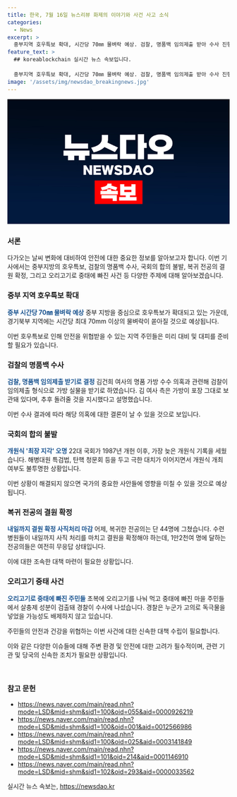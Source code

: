 ```yaml
---
title: 한국, 7월 16일 뉴스리뷰 화제의 이야기와 사건 사고 소식
categories:
  - News
excerpt: >
  중부지역 호우특보 확대, 시간당 70㎜ 물벼락 예상. 검찰, 명품백 임의제출 받아 수사 진행. 개원식 최장 지각 오명, 여야 합의 불발로 극한 대치. 복귀 전공의 44명뿐, 결원 확정 시한 내일까지. 오리고기로 중태, 살충제 검출로 경찰 수사. (150자)
feature_text: >
  ## koreablockchain 실시간 뉴스 속보입니다.

  중부지역 호우특보 확대, 시간당 70㎜ 물벼락 예상. 검찰, 명품백 임의제출 받아 수사 진행. 개원식 최장 지각 오명, 여야 합의 불발로 극한 대치. 복귀 전공의 44명뿐, 결원 확정 시한 내일까지. 오리고기로 중태, 살충제 검출로 경찰 수사. (150자)
image: '/assets/img/newsdao_breakingnews.jpg'
---
```


<p><img src="/assets/img/newsdao_breakingnews.jpg" alt="koreablockchain 속보" /></p>

<h3>서론</h3>

<p>다가오는 날씨 변화에 대비하여 안전에 대한 중요한 정보를 알아보고자 합니다. 이번 기사에서는 중부지방의 호우특보, 검찰의 명품백 수사, 국회의 합의 불발, 복귀 전공의 결원 확정, 그리고 오리고기로 중태에 빠진 사건 등 다양한 주제에 대해 알아보겠습니다.</p>

<h3>중부 지역 호우특보 확대</h3>

<p><b><span style="color: #1a5490;">중부 시간당 70㎜ 물벼락 예상</span></b>
중부 지방을 중심으로 호우특보가 확대되고 있는 가운데, 경기북부 지역에는 시간당 최대 70mm 이상의 물벼락이 쏟아질 것으로 예상됩니다.</p>

<p>이번 호우특보로 인해 안전을 위협받을 수 있는 지역 주민들은 미리 대비 및 대피를 준비할 필요가 있습니다.</p>

<h3>검찰의 명품백 수사</h3>

<p><b><span style="color: #1a5490;">검찰, 명품백 임의제출 받기로 결정</span></b>
김건희 여사의 명품 가방 수수 의혹과 관련해 검찰이 임의제출 형식으로 가방 실물을 받기로 하였습니다. 김 여사 측은 가방이 포장 그대로 보관돼 있다며, 추후 돌려줄 것을 지시했다고 설명했습니다.</p>

<p>이번 수사 결과에 따라 해당 의혹에 대한 결론이 날 수 있을 것으로 보입니다.</p>

<h3>국회의 합의 불발</h3>

<p><b><span style="color: #1a5490;">개원식 '최장 지각' 오명</span></b>
22대 국회가 1987년 개헌 이후, 가장 늦은 개원식 기록을 세웠습니다. 해병대원 특검법, 탄핵 청문회 등을 두고 극한 대치가 이어지면서 개원식 개최 여부도 불투명한 상황입니다.</p>

<p>이번 상황이 해결되지 않으면 국가의 중요한 사안들에 영향을 미칠 수 있을 것으로 예상됩니다.</p>

<h3>복귀 전공의 결원 확정</h3>

<p><b><span style="color: #1a5490;">내일까지 결원 확정 사직처리 마감</span></b>
어제, 복귀한 전공의는 단 44명에 그쳤습니다. 수련병원들이 내일까지 사직 처리를 마치고 결원을 확정해야 하는데, 1만2천여 명에 달하는 전공의들은 여전히 무응답 상태입니다.</p>

<p>이에 대한 조속한 대책 마련이 필요한 상황입니다.</p>

<h3>오리고기 중태 사건</h3>

<p><b><span style="color: #1a5490;">오리고기로 중태에 빠진 주민들</span></b>
초복에 오리고기를 나눠 먹고 중태에 빠진 마을 주민들에서 살충제 성분이 검출돼 경찰이 수사에 나섰습니다. 경찰은 누군가 고의로 독극물을 넣었을 가능성도 배제하지 않고 있습니다.</p>

<p>주민들의 안전과 건강을 위협하는 이번 사건에 대한 신속한 대책 수립이 필요합니다. </p>

<p>이와 같은 다양한 이슈들에 대해 주변 환경 및 안전에 대한 고려가 필수적이며, 관련 기관 및 당국의 신속한 조치가 필요한 상황입니다.</p>

<p data-ke-size="size16">&nbsp;</p>

<h3>참고 문헌</h3>

<ul>
<li><a href="https://news.naver.com/main/read.nhn?mode=LSD&mid=shm&sid1=100&oid=055&aid=0000926219">https://news.naver.com/main/read.nhn?mode=LSD&amp;mid=shm&amp;sid1=100&amp;oid=055&amp;aid=0000926219</a></li>
<li><a href="https://news.naver.com/main/read.nhn?mode=LSD&mid=shm&sid1=100&oid=001&aid=0012566986">https://news.naver.com/main/read.nhn?mode=LSD&amp;mid=shm&amp;sid1=100&amp;oid=001&amp;aid=0012566986</a></li>
<li><a href="https://news.naver.com/main/read.nhn?mode=LSD&mid=shm&sid1=100&oid=025&aid=0003141849">https://news.naver.com/main/read.nhn?mode=LSD&amp;mid=shm&amp;sid1=100&amp;oid=025&amp;aid=0003141849</a></li>
<li><a href="https://news.naver.com/main/read.nhn?mode=LSD&mid=shm&sid1=101&oid=214&aid=0001146910">https://news.naver.com/main/read.nhn?mode=LSD&amp;mid=shm&amp;sid1=101&amp;oid=214&amp;aid=0001146910</a></li>
<li><a href="https://news.naver.com/main/read.nhn?mode=LSD&mid=shm&sid1=102&oid=293&aid=0000033562">https://news.naver.com/main/read.nhn?mode=LSD&amp;mid=shm&amp;sid1=102&amp;oid=293&amp;aid=0000033562</a></li>
</ul>
실시간 뉴스 속보는, <a href="https://newsdao.kr" rel="dofollow">https://newsdao.kr</a>


